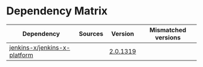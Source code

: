 # Dependency Matrix

Dependency | Sources | Version | Mismatched versions
---------- | ------- | ------- | -------------------
[jenkins-x/jenkins-x-platform](https://github.com/jenkins-x/jenkins-x-platform.git) |  | [2.0.1319](https://github.com/jenkins-x/jenkins-x-platform/releases/tag/v2.0.1319) | 
